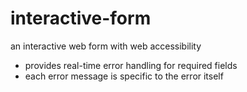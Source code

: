 # interactive-form
 an interactive web form with web accessibility
 
 - provides real-time error handling for required fields
 - each error message is specific to the error itself
